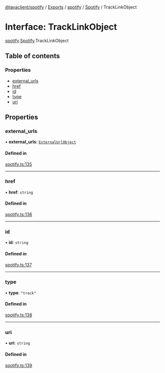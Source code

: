 [@lavaclient/spotify](../README.md) / [Exports](../modules.md) / [spotify](../modules/spotify.md) / [Spotify](../modules/spotify.spotify-1.md) / TrackLinkObject

# Interface: TrackLinkObject

[spotify](../modules/spotify.md).[Spotify](../modules/spotify.spotify-1.md).TrackLinkObject

## Table of contents

### Properties

- [external\_urls](spotify.spotify-1.tracklinkobject.md#external_urls)
- [href](spotify.spotify-1.tracklinkobject.md#href)
- [id](spotify.spotify-1.tracklinkobject.md#id)
- [type](spotify.spotify-1.tracklinkobject.md#type)
- [uri](spotify.spotify-1.tracklinkobject.md#uri)

## Properties

### external\_urls

• **external\_urls**: [`ExternalUrlObject`](spotify.spotify-1.externalurlobject.md)

#### Defined in

[spotify.ts:135](https://github.com/Lavaclient/plugins/blob/9c6d497/packages/spotify/src/spotify.ts#L135)

___

### href

• **href**: `string`

#### Defined in

[spotify.ts:136](https://github.com/Lavaclient/plugins/blob/9c6d497/packages/spotify/src/spotify.ts#L136)

___

### id

• **id**: `string`

#### Defined in

[spotify.ts:137](https://github.com/Lavaclient/plugins/blob/9c6d497/packages/spotify/src/spotify.ts#L137)

___

### type

• **type**: ``"track"``

#### Defined in

[spotify.ts:138](https://github.com/Lavaclient/plugins/blob/9c6d497/packages/spotify/src/spotify.ts#L138)

___

### uri

• **uri**: `string`

#### Defined in

[spotify.ts:139](https://github.com/Lavaclient/plugins/blob/9c6d497/packages/spotify/src/spotify.ts#L139)
